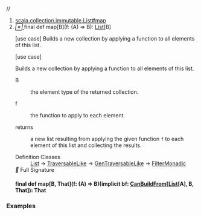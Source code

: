//
<ol>
<li><a href="https://www.scala-lang.org/api/2.12.3/scala/collection/immutable/List.html#map[B](f:A=>B):List[B]">scala.collection.immutable.List#map</a></li>
<li name="scala.collection.immutable.List#map" visbl="pub" class="indented0 " data-isabs="false" fullcomment="yes" group="Ungrouped"> <a id="map[B](f:A=>B):List[B]"></a><a id="map[B]((A)⇒B):List[B]"></a> <span class="permalink"> <a href="../../../scala/collection/immutable/List.html#map[B](f:A=>B):List[B]" title="Permalink"> <i class="material-icons"></i> </a> </span> <span class="modifier_kind"> <span class="modifier">final </span> <span class="kind">def</span> </span> <span class="symbol"> <span class="name">map</span><span class="tparams">[<span name="B">B</span>]</span><span class="params">(<span name="f">f: (<span class="extype" name="scala.collection.GenTraversableLike.A">A</span>) ⇒ <span class="extype" name="scala.collection.immutable.List.map.B">B</span></span>)</span><span class="result">: <a href="" class="extype" name="scala.collection.immutable.List">List</a>[<span class="extype" name="scala.collection.immutable.List.map.B">B</span>]</span> </span> <p class="shortcomment cmt">[use case] Builds a new collection by applying a function to all elements of this list.</p>
 <div class="fullcomment">
  [use case] 
  <div class="comment cmt">
   <p> Builds a new collection by applying a function to all elements of this list.</p>
  </div>
  <dl class="paramcmts block">
   <dt class="tparam">
    B
   </dt>
   <dd class="cmt">
    <p>the element type of the returned collection.</p>
   </dd>
   <dt class="param">
    f
   </dt>
   <dd class="cmt">
    <p>the function to apply to each element.</p>
   </dd>
   <dt>
    returns
   </dt>
   <dd class="cmt">
    <p>a new list resulting from applying the given function <code>f</code> to each element of this list and collecting the results.</p>
   </dd>
  </dl>
  <dl class="attributes block"> 
   <dt>
    Definition Classes
   </dt>
   <dd>
    <a href="" class="extype" name="scala.collection.immutable.List">List</a> → 
    <a href="../TraversableLike.html" class="extype" name="scala.collection.TraversableLike">TraversableLike</a> → 
    <a href="../GenTraversableLike.html" class="extype" name="scala.collection.GenTraversableLike">GenTraversableLike</a> → 
    <a href="../generic/FilterMonadic.html" class="extype" name="scala.collection.generic.FilterMonadic">FilterMonadic</a>
   </dd>
   <div class="full-signature-block toggleContainer"> 
    <span class="toggle"> <i class="material-icons"></i> Full Signature </span> 
    <div class="hiddenContent full-signature-usecase">
     <h4 id="signature" class="signature"> <span class="modifier_kind"> <span class="modifier">final </span> <span class="kind">def</span> </span> <span class="symbol"> <span class="name">map</span><span class="tparams">[<span name="B">B</span>, <span name="That">That</span>]</span><span class="params">(<span name="f">f: (<span class="extype" name="scala.collection.immutable.List.A">A</span>) ⇒ <span class="extype" name="scala.collection.immutable.List.map.B">B</span></span>)</span><span class="params">(<span class="implicit">implicit </span><span name="bf">bf: <a href="../generic/CanBuildFrom.html" class="extype" name="scala.collection.generic.CanBuildFrom">CanBuildFrom</a>[<a href="" class="extype" name="scala.collection.immutable.List">List</a>[<span class="extype" name="scala.collection.immutable.List.A">A</span>], <span class="extype" name="scala.collection.immutable.List.map.B">B</span>, <span class="extype" name="scala.collection.immutable.List.map.That">That</span>]</span>)</span><span class="result">: <span class="extype" name="scala.collection.immutable.List.map.That">That</span></span> </span> </h4>
    </div> 
   </div>
  </dl>
 </div> </li>
        </ol>


### Examples



